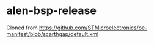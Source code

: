 # alen-bsp-release

Cloned from
https://github.com/STMicroelectronics/oe-manifest/blob/scarthgap/default.xml
